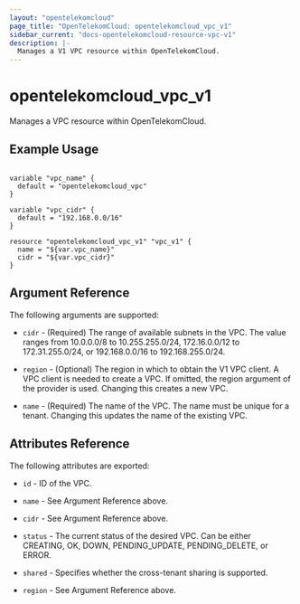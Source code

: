```yaml
---
layout: "opentelekomcloud"
page_title: "OpenTelekomCloud: opentelekomcloud_vpc_v1"
sidebar_current: "docs-opentelekomcloud-resource-vpc-v1"
description: |-
  Manages a V1 VPC resource within OpenTelekomCloud.
---
```


# opentelekomcloud_vpc_v1

Manages a VPC resource within OpenTelekomCloud.

## Example Usage

```hcl

variable "vpc_name" {
  default = "opentelekomcloud_vpc"
}

variable "vpc_cidr" {
  default = "192.168.0.0/16"
}

resource "opentelekomcloud_vpc_v1" "vpc_v1" {
  name = "${var.vpc_name}"
  cidr = "${var.vpc_cidr}"
}

```

## Argument Reference

The following arguments are supported:

* `cidr` - (Required) The range of available subnets in the VPC. The value ranges from 10.0.0.0/8 to 10.255.255.0/24, 172.16.0.0/12 to 172.31.255.0/24, or 192.168.0.0/16 to 192.168.255.0/24.

* `region` - (Optional) The region in which to obtain the V1 VPC client. A VPC client is needed to create a VPC. If omitted, the region argument of the provider is used. Changing this creates a new VPC.

* `name` - (Required) The name of the VPC. The name must be unique for a tenant. Changing this updates the name of the existing VPC.



## Attributes Reference

The following attributes are exported:

* `id` -  ID of the VPC.

* `name` -  See Argument Reference above.

* `cidr` - See Argument Reference above.

* `status` - The current status of the desired VPC. Can be either CREATING, OK, DOWN, PENDING_UPDATE, PENDING_DELETE, or ERROR.

* `shared` - Specifies whether the cross-tenant sharing is supported.

* `region` - See Argument Reference above.